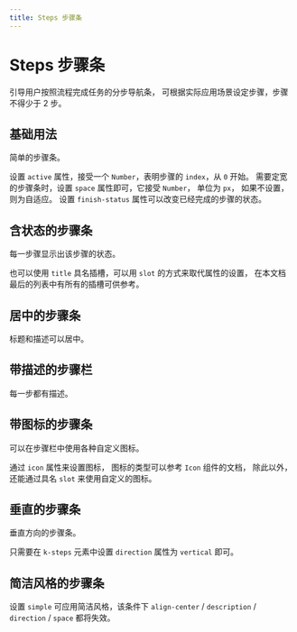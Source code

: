 ```yaml
---
title: Steps 步骤条
---
```


# Steps 步骤条

引导用户按照流程完成任务的分步导航条， 可根据实际应用场景设定步骤，步骤不得少于 2 步。

## 基础用法

简单的步骤条。

设置 `active` 属性，接受一个 `Number`，表明步骤的 `index`，从 `0` 开始。 需要定宽的步骤条时，设置 `space` 属性即可，它接受 `Number`， 单位为 `px`， 如果不设置，则为自适应。 设置 `finish-status` 属性可以改变已经完成的步骤的状态。

<preview path="./basic.vue" />

## 含状态的步骤条

每一步骤显示出该步骤的状态。

也可以使用 `title` 具名插槽，可以用 `slot` 的方式来取代属性的设置， 在本文档最后的列表中有所有的插槽可供参考。

<preview path="./withStatus.vue" />

## 居中的步骤条

标题和描述可以居中。

<preview path="./centered.vue" />

## 带描述的步骤栏

每一步都有描述。

<preview path="./withDescription.vue" />

## 带图标的步骤条

可以在步骤栏中使用各种自定义图标。

通过 `icon` 属性来设置图标， 图标的类型可以参考 `Icon` 组件的文档， 除此以外，还能通过具名 `slot` 来使用自定义的图标。

<preview path="./withIcon.vue" />

## 垂直的步骤条

垂直方向的步骤条。

只需要在 `k-steps` 元素中设置 `direction` 属性为 `vertical` 即可。

<preview path="./vertical.vue" />

## 简洁风格的步骤条

设置 `simple` 可应用简洁风格，该条件下 `align-center` / `description` / `direction` / `space` 都将失效。

<preview path="./simple.vue" />
